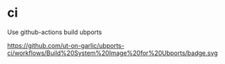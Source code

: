 
# ci
Use github-actions build ubports

https://github.com/ut-on-garlic/ubports-ci/workflows/Build%20System%20Image%20for%20Ubports/badge.svg
